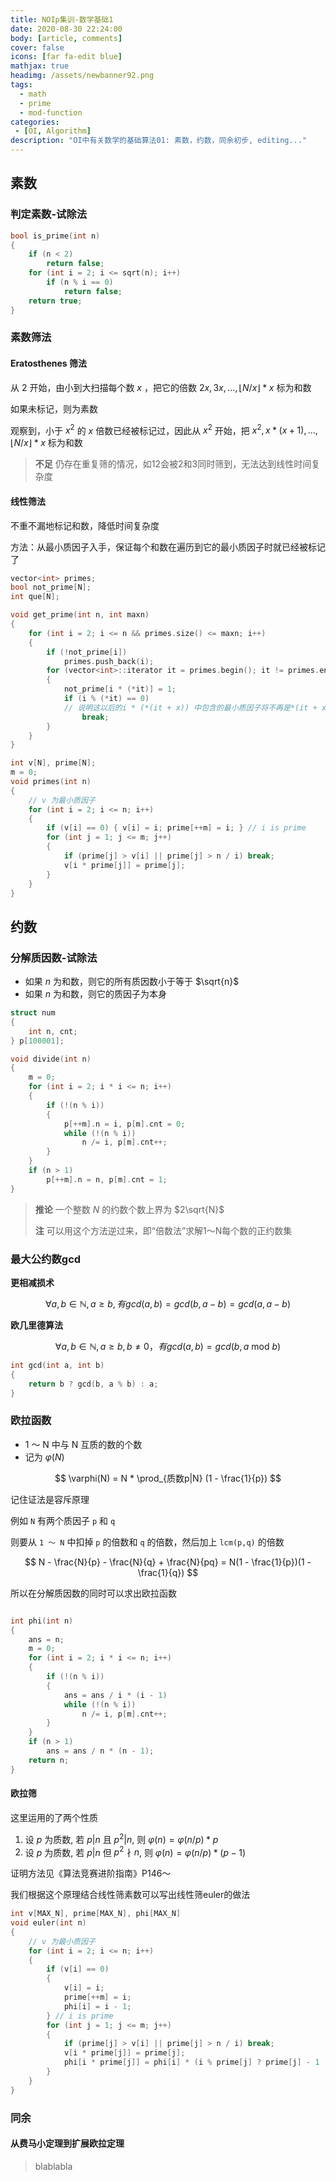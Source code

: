 ```yaml
---
title: NOIp集训-数学基础1
date: 2020-08-30 22:24:00
body: [article, comments]
cover: false
icons: [far fa-edit blue]
mathjax: true
headimg: /assets/newbanner92.png
tags:
  - math
  - prime
  - mod-function
categories:
 - [OI, Algorithm]
description: "OI中有关数学的基础算法01: 素数，约数，同余初步, editing..."
---
```


## 素数

### 判定素数-试除法

```cpp
bool is_prime(int n)
{
    if (n < 2)
        return false;
    for (int i = 2; i <= sqrt(n); i++)
        if (n % i == 0)
            return false;
    return true;
}
```


### 素数筛法

#### Eratosthenes 筛法

从 2 开始，由小到大扫描每个数 $x$ ，把它的倍数 $2x,3x,...,\lfloor N/x \rfloor * x$ 标为和数

如果未标记，则为素数

观察到，小于 $x^2$ 的 $x$ 倍数已经被标记过，因此从 $x^2$ 开始，把 $x^2,x * (x + 1),...,\lfloor N/x \rfloor * x$ 标为和数

> **不足** 仍存在重复筛的情况，如12会被2和3同时筛到，无法达到线性时间复杂度

#### 线性筛法

不重不漏地标记和数，降低时间复杂度

方法：从最小质因子入手，保证每个和数在遍历到它的最小质因子时就已经被标记了

```cpp 第一种方法
vector<int> primes;
bool not_prime[N];
int que[N];

void get_prime(int n, int maxn)
{
    for (int i = 2; i <= n && primes.size() <= maxn; i++)
    {
        if (!not_prime[i])
            primes.push_back(i);
        for (vector<int>::iterator it = primes.begin(); it != primes.end() && i * (*it) <= n; it++)
        {
            not_prime[i * (*it)] = 1;
            if (i % (*it) == 0)
            // 说明这以后的i * (*(it + x)) 中包含的最小质因子将不再是*(it + x), 而是*it
                break;
        }
    }
}
```

```cpp 第二种
int v[N], prime[N];
m = 0;
void primes(int n)
{
    // v 为最小质因子
    for (int i = 2; i <= n; i++)
    {
        if (v[i] == 0) { v[i] = i; prime[++m] = i; } // i is prime
        for (int j = 1; j <= m; j++)
        {
            if (prime[j] > v[i] || prime[j] > n / i) break;
            v[i * prime[j]] = prime[j];
        }
    }
}
```

## 约数


### 分解质因数-试除法

* 如果 $n$ 为和数，则它的所有质因数小于等于 $\sqrt{n}$
* 如果 $n$ 为和数，则它的质因子为本身

```cpp
struct num
{
    int n, cnt;
} p[100001];

void divide(int n)
{
    m = 0;
    for (int i = 2; i * i <= n; i++)
    {
        if (!(n % i))
        {
            p[++m].n = i, p[m].cnt = 0;
            while (!(n % i))
                n /= i, p[m].cnt++;
        }
    }
    if (n > 1)
        p[++m].n = n, p[m].cnt = 1;
}
```

> **推论** 一个整数 $N$ 的约数个数上界为 $2\sqrt{N}$
>
> **注** 可以用这个方法逆过来，即“倍数法”求解1～N每个数的正约数集

### 最大公约数gcd

**更相减损术**

$$ \forall a,b \in \mathbb {N}, a \geq b, 有 gcd(a,b) = gcd(b, a-b) = gcd(a, a-b) $$

**欧几里德算法**

$$ \forall a,b \in \mathbb {N}, a \geq b,  b \neq 0，有 gcd(a,b) = gcd(b, a \ \text{mod} \ b) $$

```cpp
int gcd(int a, int b)
{
    return b ? gcd(b, a % b) : a;
}
```

### 欧拉函数

* 1 ～ N 中与 N 互质的数的个数
* 记为 $\varphi(N)$

$$ \varphi(N) = N * \prod_{质数p|N} (1 - \frac{1}{p}) $$

记住证法是容斥原理

例如 `N` 有两个质因子 `p` 和 `q`

则要从 `1 ～ N` 中扣掉 `p` 的倍数和 `q` 的倍数，然后加上 `lcm(p,q)` 的倍数

$$ N - \frac{N}{p} - \frac{N}{q} + \frac{N}{pq} = N(1 - \frac{1}{p})(1 - \frac{1}{q}) $$

所以在分解质因数的同时可以求出欧拉函数

```cpp

int phi(int n)
{
    ans = n;
    m = 0;
    for (int i = 2; i * i <= n; i++)
    {
        if (!(n % i))
        {
            ans = ans / i * (i - 1)
            while (!(n % i))
                n /= i, p[m].cnt++;
        }
    }
    if (n > 1)
        ans = ans / n * (n - 1);
    return n;
}
```

#### 欧拉筛

这里运用的了两个性质

1. 设 $p$ 为质数, 若 $p|n$ 且 $p^2|n$, 则 $\varphi(n)=\varphi(n/p)*p$
1. 设 $p$ 为质数, 若 $p|n$ 但 $p^2 \nmid n$, 则 $\varphi(n)=\varphi(n/p)*(p-1)$

证明方法见《算法竞赛进阶指南》P146～

我们根据这个原理结合线性筛素数可以写出线性筛euler的做法

```cpp
int v[MAX_N], prime[MAX_N], phi[MAX_N]
void euler(int n)
{
    // v 为最小质因子
    for (int i = 2; i <= n; i++)
    {
        if (v[i] == 0)
        {
            v[i] = i;
            prime[++m] = i;
            phi[i] = i - 1;
        } // i is prime
        for (int j = 1; j <= m; j++)
        {
            if (prime[j] > v[i] || prime[j] > n / i) break;
            v[i * prime[j]] = prime[j];
            phi[i * prime[j]] = phi[i] * (i % prime[j] ? prime[j] - 1 : prime[j]);
        }
    }
}
```

### 同余

#### 从费马小定理到扩展欧拉定理

> blablabla
